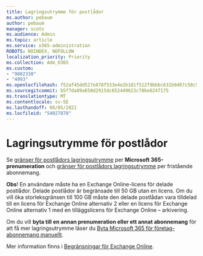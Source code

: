 ```yaml
---
title: Lagringsutrymme för postlådor
ms.author: pebaum
author: pebaum
manager: scotv
ms.audience: Admin
ms.topic: article
ms.service: o365-administration
ROBOTS: NOINDEX, NOFOLLOW
localization_priority: Priority
ms.collection: Adm_O365
ms.custom:
- "9002330"
- "4993"
ms.openlocfilehash: f52af45dd527e878f533e4e2b181f512f9bbbc631b9d67c58c5ec1ffcd19ea84
ms.sourcegitcommit: b5f7da89a650d2915dc652449623c78be6247175
ms.translationtype: MT
ms.contentlocale: sv-SE
ms.lasthandoff: 08/05/2021
ms.locfileid: "54027878"
---
```

# <a name="mailbox-storage"></a>Lagringsutrymme för postlådor

Se [gränser för postlådors lagringsutrymme](https://docs.microsoft.com/office365/servicedescriptions/exchange-online-service-description/exchange-online-limits#mailbox-storage-limits) per **Microsoft 365-prenumeration** och [gränser för postlådors lagringsutrymme](https://docs.microsoft.com/office365/servicedescriptions/exchange-online-service-description/exchange-online-limits#storage-limits-across-standalone-plans) per fristående abonnemang. 

**Obs**! En användare måste ha en Exchange Online-licens för delade postlådor. Delade postlådor är begränsade till 50 GB utan en licens. Om du vill öka storleksgränsen till 100 GB måste den delade postlådan vara tilldelad till en licens för Exchange Online alternativ 2 eller en licens för Exchange Online alternativ 1 med en tilläggslicens för Exchange Online – arkivering.

Om du vill **byta till en annan prenumeration eller ett annat abonnemang** för att få mer lagringsutrymme läser du [Byta Microsoft 365 för företag-abonnemang manuellt](https://docs.microsoft.com/microsoft-365/commerce/subscriptions/switch-plans-manually?view=o365-worldwide).

Mer information finns i [Begränsningar för Exchange Online](https://docs.microsoft.com/office365/servicedescriptions/exchange-online-service-description/exchange-online-limits).
